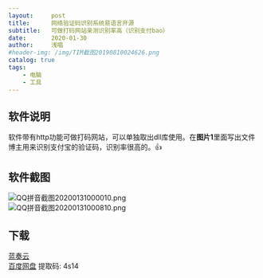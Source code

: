 ```yaml
---
layout:     post
title:      网络验证码识别系统易语言开源
subtitle:   可做打码网站亲测识别率高（识别支付bao）
date:       2020-01-30
author:     浅唱
#header-img: /img/TIM截图20190810024626.png
catalog: true
tags:
    - 电脑
    - 工具
---
```

## 软件说明
软件带有http功能可做打码网站，可以单独取出dll库使用。在**图片1**里面写出文件    
博主用来识别支付宝的验证码，识别率很高的。👍    

## 软件截图
![QQ拼音截图20200131000010.png](https://cdn.jsdelivr.net/gh/qcnhy/blog.github.io/img/QQ拼音截图20200131000010.png)    
![QQ拼音截图20200131000810.png](https://cdn.jsdelivr.net/gh/qcnhy/blog.github.io/img/QQ拼音截图20200131000810.png)    

## 下载 
[蓝奏云](https://www.lanzous.com/i8xn2wd)    
[百度网盘](https://pan.baidu.com/s/1NMHfJpTE62R7Z7Pbn8QAkA) 提取码: 4s14        
  
      
